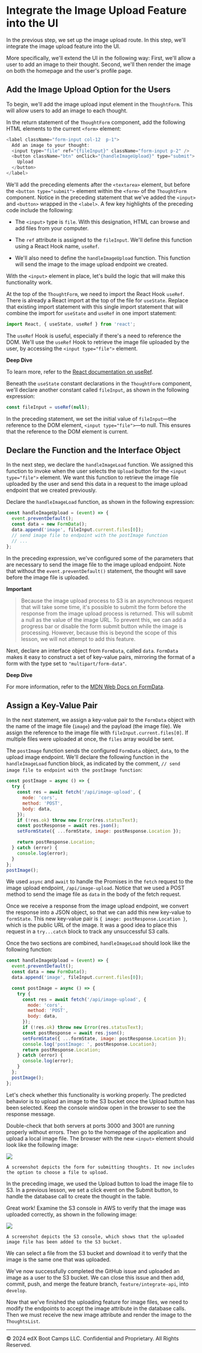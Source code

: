 # Integrate the Image Upload Feature into the UI

In the previous step, we set up the image upload route. In this step, we'll integrate the image upload feature into the UI.

More specifically, we'll extend the UI in the following way: First, we'll allow a user to add an image to their thought. Second, we'll then render the image on both the homepage and the user's profile page.

## Add the Image Upload Option for the Users

To begin, we'll add the image upload input element in the `ThoughtForm`. This will allow users to add an image to each thought.

In the return statement of the `ThoughtForm` component, add the following HTML elements to the current `<form>` element:

```js
<label className="form-input col-12  p-1">
  Add an image to your thought:
  <input type="file" ref="{fileInput}" className="form-input p-2" />
  <button className="btn" onClick="{handleImageUpload}" type="submit">
    Upload
  </button>
</label>
```

We'll add the preceding elements after the `<textarea>` element, but before the `<button type="submit">` element within the `<form>` of the `ThoughtForm` component. Notice in the preceding statement that we've added the `<input>` and `<button>` wrapped in the `<label>`. A few key highlights of the preceding code include the following:

* The `<input>` type is `file`. With this designation, HTML can browse and add files from your computer.

* The `ref` attribute is assigned to the `fileInput`. We'll define this function using a React Hook name, `useRef`.

* We'll also need to define the `handleImageUpload` function. This function will send the image to the image upload endpoint we created.

With the `<input>` element in place, let's build the logic that will make this functionality work.

At the top of the `ThoughtForm`, we need to import the React Hook `useRef`. There is already a React import at the top of the file for `useState`. Replace that existing import statement with this single import statement that will combine the import for `useState` and `useRef` in one import statement:

```js
import React, { useState, useRef } from 'react';
```

The `useRef` Hook is useful, especially if there's a need to reference the DOM. We'll use the `useRef` Hook to retrieve the image file uploaded by the user, by accessing the `<input type="file">` element.

**Deep Dive**

To learn more, refer to the [React documentation on useRef](https://reactjs.org/docs/hooks-reference.html#useref).

Beneath the `useState` constant declarations in the `ThoughtForm` component, we'll declare another constant called `fileInput`, as shown in the following expression:

```js
const fileInput = useRef(null);
```

In the preceding statement, we set the initial value of `fileInput`—the reference to the DOM element, `<input type="file">`—to null. This ensures that the reference to the DOM element is current.

## Declare the Function and the Interface Object

In the next step, we declare the `handleImageLoad` function. We assigned this function to invoke when the user selects the `Upload` button for the `<input type="file">` element. We want this function to retrieve the image file uploaded by the user and send this data in a request to the image upload endpoint that we created previously.

Declare the `handleImageLoad` function, as shown in the following expression:

```js
const handleImageUpload = (event) => {
  event.preventDefault();
  const data = new FormData();
  data.append('image', fileInput.current.files[0]);
  // send image file to endpoint with the postImage function
  // ...
};
```

In the preceding expression, we've configured some of the parameters that are necessary to send the image file to the image upload endpoint. Note that without the `event.preventDefault()` statement, the thought will save before the image file is uploaded.

**Important**

> Because the image upload process to S3 is an asynchronous request that will take some time, it's possible to submit the form before the response from the image upload process is returned. This will submit a null as the value of the image URL. To prevent this, we can add a progress bar or disable the form submit button while the image is processing. However, because this is beyond the scope of this lesson, we will not attempt to add this feature.

Next, declare an interface object from `FormData`, called `data`. `FormData` makes it easy to construct a set of key-value pairs, mirroring the format of a form with the type set to `"multipart/form-data"`.



**Deep Dive**

For more information, refer to the [MDN Web Docs on FormData](https://developer.mozilla.org/en-US/docs/Web/API/FormData).

## Assign a Key-Value Pair

In the next statement, we assign a key-value pair to the `FormData` object with the name of the image file (`image`) and the payload (the image file). We assign the reference to the image file with `fileInput.current.files[0]`. If multiple files were uploaded at once, the `files` array would be sent.

The `postImage` function sends the configured `FormData` object, `data`, to the upload image endpoint. We'll declare the following function in the `handleImageLoad` function block, as indicated by the comment, `// send image file to endpoint with the postImage function`:

```js
const postImage = async () => {
  try {
    const res = await fetch('/api/image-upload', {
      mode: 'cors',
      method: 'POST',
      body: data,
    });
    if (!res.ok) throw new Error(res.statusText);
    const postResponse = await res.json();
    setFormState({ ...formState, image: postResponse.Location });

    return postResponse.Location;
  } catch (error) {
    console.log(error);
  }
};
postImage();
```

We used `async` and `await` to handle the Promises in the `fetch` request to the image upload endpoint, `/api/image-upload`. Notice that we used a POST method to send the image file as `data` in the body of the fetch request.

Once we receive a response from the image upload endpoint, we convert the response into a JSON object, so that we can add this new key-value to `formState`. This new key-value pair is `{ image: postResponse.Location }`, which is the public URL of the image. It was a good idea to place this request in a `try...catch` block to track any unsuccessful S3 calls.

Once the two sections are combined, `handleImageLoad` should look like the following function:

```js
const handleImageUpload = (event) => {
  event.preventDefault();
  const data = new FormData();
  data.append('image', fileInput.current.files[0]);

  const postImage = async () => {
    try {
      const res = await fetch('/api/image-upload', {
        mode: 'cors',
        method: 'POST',
        body: data,
      });
      if (!res.ok) throw new Error(res.statusText);
      const postResponse = await res.json();
      setFormState({ ...formState, image: postResponse.Location });
      console.log('postImage: ', postResponse.Location);
      return postResponse.Location;
    } catch (error) {
      console.log(error);
    }
  };
  postImage();
};
```

Let's check whether this functionality is working properly. The predicted behavior is to upload an image to the S3 bucket once the Upload button has been selected. Keep the console window open in the browser to see the response message.

Double-check that both servers at ports 3000 and 3001 are running properly without errors. Then go to the homepage of the application and upload a local image file. The browser with the new `<input>` element should look like the following image:

![](../Images/1100-input-file.png)

`A screenshot depicts the form for submitting thoughts. It now includes the option to choose a file to upload.`

In the preceding image, we used the Upload button to load the image file to S3. In a previous lesson, we set a click event on the Submit button, to handle the database call to create the thought in the table.

Great work! Examine the S3 console in AWS to verify that the image was uploaded correctly, as shown in the following image:

![](../Images/1300-s3-bucket.png)

`A screenshot depicts the S3 console, which shows that the uploaded image file has been added to the S3 bucket.`

We can select a file from the S3 bucket and download it to verify that the image is the same one that was uploaded.

We've now successfully completed the GitHub issue and uploaded an image as a user to the S3 bucket. We can close this issue and then add, commit, push, and merge the feature branch, `feature/integrate-api`, into `develop`.

Now that we've finished the uploading feature for image files, we need to modify the endpoints to accept the image attribute in the database calls. Then we must receive the new image attribute and render the image to the `ThoughtsList`.

---
© 2024 edX Boot Camps LLC. Confidential and Proprietary. All Rights Reserved.